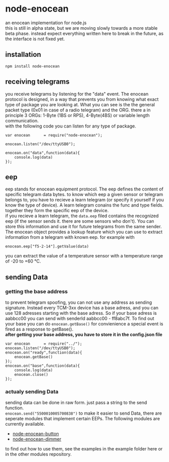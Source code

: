 # node-enocean
an enocean implementation for node.js   
this is still in alpha state, but we are moving slowly towards a more stable beta phase.
instead expect everything written here to break in the future, as the interface is not fixed yet.

## installation
```
npm install node-enocean
```
## receiving telegrams
you receive telegrams by listening for the "data" event. The enocean protocol is designed, in a way that prevents you from knowing what exact type of package you are looking at. What you can see is the the general packet type (0x01 in case of a radio telegram) and the ORG. there a in principle 3 ORGs: 1-Byte (1BS or RPS), 4-Byte(4BS) or variable length communication.    
with the following code you can listen for any type of package.

```
var enocean      = require("node-enocean");

enocean.listen("/dev/ttyUSB0"); 

enocean.on("data",function(data){   
	console.log(data) 
});
```
## eep
eep stands for enocean equipment protocol. The eep defines the content of specific telegram data bytes. to know which eep a given sensor or telegram belongs to, you have to recieve a learn telegram (or specify it yourself if you know the type of device). A learn telegram conains the func and type fields. together they form the specific eep of the device.  
if you recieve a learn telegram, the `data.eep` filed contains the recognized eep (if the sensor sends it. there are some sensors who don't). You can store this information and use it for future telegrams from the same sender.
The enocean object provides a lookup feature which you can use to extract information from a telegram with known eep. for example with

```
enocean.eep["f5-2-14"].getValue(data)
```

you can extract the value of a temperature sensor with a temperature range of -20 to +60 °C.

## sending Data
### getting the base address
to prevent telegram spoofing, you can not use any address as sending signature. Instead every TCM-3xx device has a base adress, and you can use 128 adresses starting with the base adress. So if your base adress is aabbcc00 you can send with senderId aabbcc00 - ff8abc7f. To find out your base you can do `enocean.getBase()` for convienience a special event is fired as a response to getBase().     
**after getting your base address, you have to store it in the config.json file**
```
var enocean      = require("../");  
enocean.listen("/dev/ttyUSB0"); 
enocean.on("ready",function(data){   
    enocean.getBase()            
});
enocean.on("base",function(data){   
    console.log(data)  
    enocean.close()             
});
```
### actualy sending Data
sending data can be done in raw form. just pass a string to the send function.   
`enocean.send("5500010005700838")`
to make it easier to send Data, there are seperate modules that implement certain EEPs. The following modules are currently available.

* [node-enocean-button](https://github.com/Holger-Will/node-enocean-button)
* [node-enocean-dimmer](https://github.com/Holger-Will/node-enocean-dimmer)

to find out how to use them, see the examples in the example folder here or in the other modules repository.
